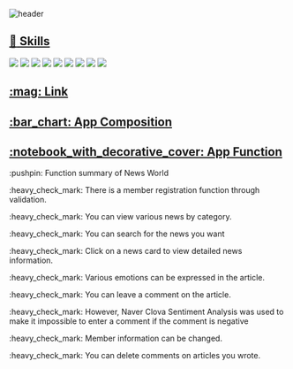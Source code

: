 ![header](https://capsule-render.vercel.app/api?type=waving&color=auto&height=300&section=header&text=News%20Project&fontSize=90)
<a href="url" > <h2>:pencil: Skills </h2> </a>
<div>
	   <img src="https://img.shields.io/badge/React-61DAFB?style=flat-square&logo=React&logoColor=white"/>
    <img src="https://img.shields.io/badge/Mysql-4479A1?style=flat-square&logo=MySQL&logoColor=white"/>
  <img src="https://img.shields.io/badge/Node.js-339933?style=flat-square&logo=Node.js&logoColor=white"/>
  <img src="https://img.shields.io/badge/Redux-764ABC?style=flat-square&logo=Redux&logoColor=white"/>
  <img src="https://img.shields.io/badge/Axios-5A29E4?style=flat-square&logo=Axios&logoColor=white"/>
	<img src="https://img.shields.io/badge/HTML5-E34F26?style=flat-square&logo=HTML5&logoColor=white" />
	<img src="https://img.shields.io/badge/CSS3-1572B6?style=flat-square&logo=CSS3&logoColor=white" />
  <img src="https://img.shields.io/badge/JavaScript-F7DF1E?style=flat-square&logo=JavaScript&logoColor=white"/>
  <img src="https://img.shields.io/badge/Bootstrap-7952B3?style=flat-square&logo=Bootstrap&logoColor=white"/>

  
  
  
</div>
<a href="url" > <h2>:mag: Link </h2></a>
<a href="url" > <h2>:bar_chart: App Composition </h2> </a>
<a href="url" > <h2>:notebook_with_decorative_cover: App Function </h2> </a>
<p style=fontWeight:"bold">:pushpin: Function summary of News World</p>
<p>:heavy_check_mark: There is a member registration function through validation.</p>
<p>:heavy_check_mark: You can view various news by category.</p>
<p>:heavy_check_mark: You can search for the news you want</p>
<p>:heavy_check_mark: Click on a news card to view detailed news information.</p>
<p>:heavy_check_mark: Various emotions can be expressed in the article.</p>
<p>:heavy_check_mark: You can leave a comment on the article.</p>
<p>:heavy_check_mark: However, Naver Clova Sentiment Analysis was used to make it impossible to enter a comment if the comment is negative</p>
<p>:heavy_check_mark: Member information can be changed.</p>
<p>:heavy_check_mark: You can delete comments on articles you wrote.</p>
